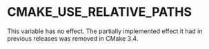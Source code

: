   

# CMAKE_USE_RELATIVE_PATHS  
This variable has no effect.  The partially implemented effect it
had in previous releases was removed in CMake 3.4.  


